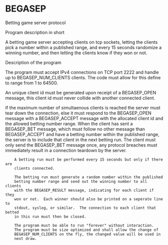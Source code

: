 # BEGASEP
Betting game server protocol

Program description in short

A betting game server accepting clients on tcp sockets, letting the
clients pick a number within a published range, and every 15 seconds
randomize a winning number, and then letting the clients know if they
won or not.



Description of the program

The program must accept IPv4 connections on TCP port 2222 and handle up
to BEGASEP_NUM_CLIENTS clients. The code must allow for this define to 
range from 1 to 64500.

An unique client id must be generated upon receipt of a BEGASEP_OPEN
message, this client id must never collide with another connected client.

If the maximum number of simultaenous clients is reached the server
must tear down the connection, else it must respond to the BEGASEP_OPEN
message with a BEGASEP_ACCEPT message with the allocated client id and
the allowed betting number range.
When the client has sent a BEGASEP_BET message, which must follow no
other message than BEGASEP_ACCEPT and have a betting number within
the published range, the server is to include that client in the next
betting run.  The client must only send the BEGASEP_BET message once,
        any protocol breaches must immediately result in a connection teardown
        by the server.

        A betting run must be performed every 15 seconds but only if there are
        clients connected.

        The betting run must generate a random number within the published
        betting number range and send out the winning number to all clients
        with the BEGASEP_RESULT message, indicating for each client if they
        won or not.  Each winner should also be printed on a seperate line to
        stdout, syslog, or similar.  The connection to each client that betted
        in this run must then be closed.

        The program must be able to run "forever" without interaction.
        The program must be size optimized and shall allow the change of 
        BEGASEP_NUM_CLIENTS on the fly, the changed value will be used in
        next draw.

